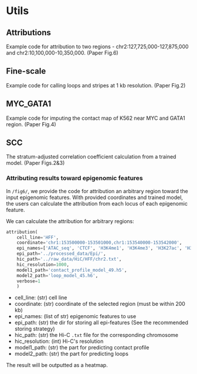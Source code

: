 # Utils
## Attributions
Example code for attribution to two regions - chr2:127,725,000-127,875,000 and chr2:10,100,000-10,350,000.
(Paper Fig.6)

## Fine-scale
Example code for calling loops and stripes at 1 kb resolution.
(Paper Fig.2)

## MYC_GATA1
Example code for imputing the contact map of K562 near MYC and GATA1 region.
(Paper Fig.4)

## SCC
The stratum-adjusted correlation coefficient calculation from a trained model.
(Paper Figs.2&3)


### Attributing results toward epigenomic features
In ``/fig6/``, we provide the code for attribution an arbitrary region toward the input epigenomic features.
With provided coordinates and trained model, the users can calculate the attribution
from each locus of each epigenomic feature.

We can calculate the attribution for arbitrary regions:
```python
attribution(
    cell_line='HFF',
    coordinate='chr1:153500000-153501000,chr1:153540000-153542000',
    epi_names=['ATAC_seq', 'CTCF', 'H3K4me1', 'H3K4me3', 'H3K27ac', 'H3K27me3'],
    epi_path='../processed_data/Epi/',
    hic_path='../raw_data/HiC/HFF/chr2.txt',
    hic_resolution=1000,
    model1_path='contact_profile_model_49.h5',
    model2_path='loop_model_45.h6',
    verbose=1
    )
```
- cell_line: (str) cell line
- coordinate: (str) coordinate of the selected region (must be within 200 kb)
- epi_names: (list of str) epigenomic features to use
- epi_path: (str) the dir for storing all epi-features (See the recommended storing strategy)
- hic_path: (str) the Hi-C `.txt` file for the corresponding chromosome
- hic_resolution: (int) Hi-C's resolution
- model1_path: (str) the part for predicting contact profile
- model2_path: (str) the part for predicting loops

The result will be outputted as a heatmap.

